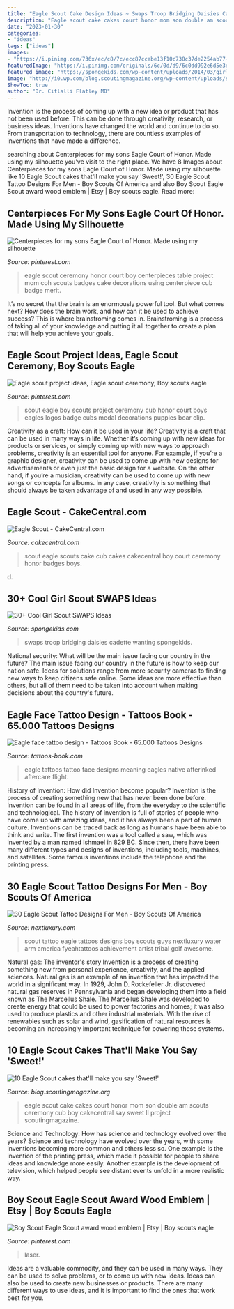 ```yaml
---
title: "Eagle Scout Cake Design Ideas ~ Swaps Troop Bridging Daisies Cadette Wanting Spongekids"
description: "Eagle scout cake cakes court honor mom son double am scouts ceremony cub boy cakecentral say sweet ll project scoutingmagazine"
date: "2023-01-30"
categories:
- "ideas"
tags: ["ideas"]
images:
- "https://i.pinimg.com/736x/ec/c8/7c/ecc87ccabe13f10c738c37de2254ab77--eagle-scout.jpg"
featuredImage: "https://i.pinimg.com/originals/6c/0d/d9/6c0dd992e6d5e3e8c5974979778adef6.jpg"
featured_image: "https://spongekids.com/wp-content/uploads/2014/03/girl-scout-swaps-ideas/13-troop-necklaces-girl-scout-swaps.jpg"
image: "http://i0.wp.com/blog.scoutingmagazine.org/wp-content/uploads/sites/2/2015/06/Eagle-Scout-cakes-2.jpg?resize=600%2C800"
ShowToc: true
author: "Dr. Citlalli Flatley MD"
---
```



Invention is the process of coming up with a new idea or product that has not been used before. This can be done through creativity, research, or business ideas. Inventions have changed the world and continue to do so. From transportation to technology, there are countless examples of inventions that have made a difference.

	

		
searching about Centerpieces for my sons Eagle Court of Honor. Made using my silhouette you've visit to the right place. We have 8 Images about Centerpieces for my sons Eagle Court of Honor. Made using my silhouette like 10 Eagle Scout cakes that&#039;ll make you say &#039;Sweet!&#039;, 30 Eagle Scout Tattoo Designs For Men - Boy Scouts Of America and also Boy Scout Eagle Scout award wood emblem | Etsy | Boy scouts eagle. Read more:
		
    
## Centerpieces For My Sons Eagle Court Of Honor. Made Using My Silhouette

<img loading=lazy src="https://i.pinimg.com/originals/6c/0d/d9/6c0dd992e6d5e3e8c5974979778adef6.jpg" onerror="this.onerror=null;this.src='https://tse3.mm.bing.net/th?id=OIP.8eRooRz1Yv9Gv6JdA7-p_AHaJ4&amp;pid=15.1';" alt="Centerpieces for my sons Eagle Court of Honor. Made using my silhouette">

_Source: pinterest.com_

>eagle scout ceremony honor court boy centerpieces table project mom coh scouts badges cake decorations using centerpiece cub badge merit. 

	

It’s no secret that the brain is an enormously powerful tool. But what comes next? How does the brain work, and how can it be used to achieve success? This is where brainstroming comes in. Brainstroming is a process of taking all of your knowledge and putting it all together to create a plan that will help you achieve your goals.

    
## Eagle Scout Project Ideas, Eagle Scout Ceremony, Boy Scouts Eagle

<img loading=lazy src="https://i.pinimg.com/736x/ec/c8/7c/ecc87ccabe13f10c738c37de2254ab77--eagle-scout.jpg" onerror="this.onerror=null;this.src='https://tse2.mm.bing.net/th?id=OIP.lSQ5i9NWKmtIAY4ktsfllwDYEg&amp;pid=15.1';" alt="Eagle scout project ideas, Eagle scout ceremony, Boy scouts eagle">

_Source: pinterest.com_

>scout eagle boy scouts project ceremony cub honor court boys eagles logos badge cubs medal decorations puppies bear clip. 

	

Creativity as a craft: How can it be used in your life?
Creativity is a craft that can be used in many ways in life. Whether it’s coming up with new ideas for products or services, or simply coming up with new ways to approach problems, creativity is an essential tool for anyone. For example, if you’re a graphic designer, creativity can be used to come up with new designs for advertisements or even just the basic design for a website. On the other hand, if you’re a musician, creativity can be used to come up with new songs or concepts for albums. In any case, creativity is something that should always be taken advantage of and used in any way possible.

    
## Eagle Scout - CakeCentral.com

<img loading=lazy src="https://cdn001.cakecentral.com/gallery/2015/03/900_632520MkCH_eagle-scout.jpg" onerror="this.onerror=null;this.src='https://tse3.mm.bing.net/th?id=OIP.0QQag5AaOdrPZ8QfZAm12wHaLH&amp;pid=15.1';" alt="Eagle Scout - CakeCentral.com">

_Source: cakecentral.com_

>scout eagle scouts cake cub cakes cakecentral boy court ceremony honor badges boys. 

	

d.

    
## 30+ Cool Girl Scout SWAPS Ideas

<img loading=lazy src="https://spongekids.com/wp-content/uploads/2014/03/girl-scout-swaps-ideas/13-troop-necklaces-girl-scout-swaps.jpg" onerror="this.onerror=null;this.src='https://tse2.mm.bing.net/th?id=OIP.lG-xGAPb1MoHzTXFi6kv8AHaJ4&amp;pid=15.1';" alt="30+ Cool Girl Scout SWAPS Ideas">

_Source: spongekids.com_

>swaps troop bridging daisies cadette wanting spongekids. 

	

National security: What will be the main issue facing our country in the future?
The main issue facing our country in the future is how to keep our nation safe. Ideas for solutions range from more security cameras to finding new ways to keep citizens safe online. Some ideas are more effective than others, but all of them need to be taken into account when making decisions about the country's future.

    
## Eagle Face Tattoo Design - Tattoos Book - 65.000 Tattoos Designs

<img loading=lazy src="https://tattoos-book.com/wp-content/uploads/2016/02/eagle-face-tattoo-design.jpg" onerror="this.onerror=null;this.src='https://tse4.mm.bing.net/th?id=OIP.id1xVZnST-U6Nm5FSzKVVwHaKS&amp;pid=15.1';" alt="Eagle face tattoo design - Tattoos Book - 65.000 Tattoos Designs">

_Source: tattoos-book.com_

>eagle tattoos tattoo face designs meaning eagles native afterinked aftercare flight. 

	

History of Invention: How did Invention become popular?
Invention is the process of creating something new that has never been done before. Invention can be found in all areas of life, from the everyday to the scientific and technological. The history of invention is full of stories of people who have come up with amazing ideas, and it has always been a part of human culture. Inventions can be traced back as long as humans have been able to think and write. The first invention was a tool called a saw, which was invented by a man named Ishmael in 829 BC. Since then, there have been many different types and designs of inventions, including tools, machines, and satellites. Some famous inventions include the telephone and the printing press.

    
## 30 Eagle Scout Tattoo Designs For Men - Boy Scouts Of America

<img loading=lazy src="http://nextluxury.com/wp-content/uploads/3d-guys-be-prepared-eagle-scout-arm-tattoo-designs.jpg" onerror="this.onerror=null;this.src='https://tse3.mm.bing.net/th?id=OIP.VJ-xjhwFUUD0qBFcaQYW1QHaHa&amp;pid=15.1';" alt="30 Eagle Scout Tattoo Designs For Men - Boy Scouts Of America">

_Source: nextluxury.com_

>scout tattoo eagle tattoos designs boy scouts guys nextluxury water arm america fyeahtattoos achievement artist tribal golf awesome. 

	

Natural gas: The inventor's story
Invention is a process of creating something new from personal experience, creativity, and the applied sciences. Natural gas is an example of an invention that has impacted the world in a significant way. In 1929, John D. Rockefeller Jr. discovered natural gas reserves in Pennsylvania and began developing them into a field known as The Marcellus Shale. The Marcellus Shale was developed to create energy that could be used to power factories and homes; it was also used to produce plastics and other industrial materials. With the rise of renewables such as solar and wind, gasification of natural resources is becoming an increasingly important technique for powering these systems.

    
## 10 Eagle Scout Cakes That&#039;ll Make You Say &#039;Sweet!&#039;

<img loading=lazy src="http://i0.wp.com/blog.scoutingmagazine.org/wp-content/uploads/sites/2/2015/06/Eagle-Scout-cakes-2.jpg?resize=600%2C800" onerror="this.onerror=null;this.src='https://tse3.mm.bing.net/th?id=OIP.9O2lDhn9c6yM2Jn0E-hLPgHaJ4&amp;pid=15.1';" alt="10 Eagle Scout cakes that&#039;ll make you say &#039;Sweet!&#039;">

_Source: blog.scoutingmagazine.org_

>eagle scout cake cakes court honor mom son double am scouts ceremony cub boy cakecentral say sweet ll project scoutingmagazine. 

	

Science and Technology: How has science and technology evolved over the years?
Science and technology have evolved over the years, with some inventions becoming more common and others less so. One example is the invention of the printing press, which made it possible for people to share ideas and knowledge more easily. Another example is the development of television, which helped people see distant events unfold in a more realistic way.

    
## Boy Scout Eagle Scout Award Wood Emblem | Etsy | Boy Scouts Eagle

<img loading=lazy src="https://i.pinimg.com/736x/7f/5f/67/7f5f6750bb074d4847f60623b63cf61a.jpg" onerror="this.onerror=null;this.src='https://tse4.mm.bing.net/th?id=OIP.VhqlDf5CuHXjuys5NR-vxQHaNK&amp;pid=15.1';" alt="Boy Scout Eagle Scout award wood emblem | Etsy | Boy scouts eagle">

_Source: pinterest.com_

>laser. 

	

Ideas are a valuable commodity, and they can be used in many ways. They can be used to solve problems, or to come up with new ideas. Ideas can also be used to create new businesses or products. There are many different ways to use ideas, and it is important to find the ones that work best for you.


